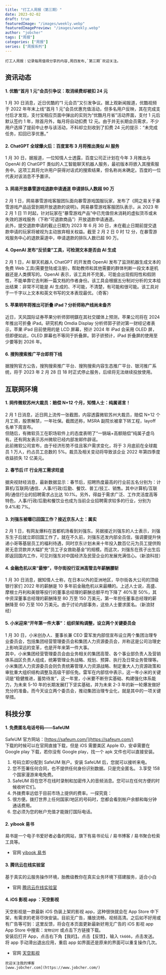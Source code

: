 ```yaml
---
title: "打工人周报（第三期）"
date: 2023-02-02
draft: true
featuredImage: "/images/weekly.webp"
featuredImagePreview: "/images/weekly.webp"
author: "jobcher"
tags: ["周报"]
categories: ["周报"]
series: ["周报系列"]
---
```


```
打工人周报：记录每周值得分享的内容,周四发布,`第三期`欢迎关注。  
```

## 资讯动态

#### 1. 优酷“首月 1 元”会员引争议：取消续费却被扣 24 元

1 月 30 日消息，近日优酷的“1 元会员”又引发争议。据上观新闻报道，优酷视频于 2022 年年末上线“首月 1 元”会员优惠充值活动，但多名用户反映，其在完成支付后才发现，支付宝相应页面中弹出的实则为“优酷月月省”活动界面，支付 1 元后默认签约 1 年，除首月外，每月将自动扣费 12 元。由于并无长期会员需求，不少用户选择了提前中止参与该活动，不料却立刻收到了扣费 24 元的提示：“未完成任务，扣回已享优惠。”

#### 2. ChatGPT 全球爆火后：百度宣布 3 月将推出类似 AI 服务

1 月 30 日，据报道，一位知情人士透露，百度公司正计划在今年 3 月推出与 OpenAI 的 ChatGPT 类似的人工智能聊天机器人服务，最初版本将嵌入其搜索服务中。这项工具将允许用户获得对话式的搜索结果，但名称尚未确定。百度的一位代表对该消息不予置评。

#### 3. 网易开放暴雪游戏退款申请通道 申请排队人数超 90 万

2 月 1 日，网易暴雪游戏客服团队面向暴雪游戏国服玩家，发布了《网之易关于暴雪游戏产品运营到期开放退款的说明》。网易暴雪游戏客服团队表示，从 2023 年 2 月 1 日 11 时起，针对玩家在“暴雪游戏产品”中已充值但未消耗的虚拟货币或未失效的游戏服务（下称“可退款商品”）开放退款申请通道。  
此外，提交退款申请的截止日期为 2023 年 6 月 30 日，未在截止日期前提交退款申请的玩家将被视为主动放弃相关权益。截至 2 月 2 日 0 时 12 分，在暴雪游戏服务中心的退款渠道中，申请退款的排队人数已超 90 万。

#### 4. OpenAI 发布“反侦查”工具，可检测文本是否由 AI 生成

2 月 1 日，AI 聊天机器人 ChatGPT 的开发商 OpenAI 发布了监测机器生成文本的免费 Web 工具(需要登陆或注册)，帮助教师和其他需要的群体判断一段文本是机器还是人类撰写的。OpenAI 表示，该工具并不完美，可能会出现假阳性和假阴性，不能单靠它去判断一篇文档的作者身份。该工具会根据五分制对分析的文本给出结果：非常不可能是 AI 生成的、不可能，不清楚，有可能和很可能。该工具对于一千字以上文本和英文书写的文本表现最优。（奇客）

#### 5. 苹果明年将推出可折叠 iPad？分析师称产线尚未备齐

近日，天风国际证券苹果分析师郭明錤在其社交媒体上预测，苹果公司将在 2024 年推出可折叠 iPad。研究机构 Omdia Display 分析师郭子骄对第一财经记者表示，苹果 iPad 目前使用的是 LCD 屏幕，预计 2024 年 iPad 会采用 OLED 屏，但即便如此，OLED 屏幕也不等同于折叠屏。郭子骄预计，iPad 折叠屏的使用至少要等到 2026 年。

#### 6. 搜狗搜索推广平台即将下线

据搜狗官方公告，搜狗搜索推广平台、搜狗搜索内容生态推广平台、银河推广系统，将于 2023 年 2 月 28 日 18 时正式停止服务，后续将无法继续投放使用。

## 互联网环境

#### 1. 网传微软苏州大裁员：赔偿 N+12 个月，知情人士：纯属谣言！

2 月 1 日消息，近日网上流传一张截图，内容透露微软苏州大裁员，赔偿 N+12 个月工资，股票解禁，一年社保。截图还称，MSRA 副院长被拿下转工程，layoff 名单下周宣布。  
但随后，有微软员工在职场软件上的态度表明了“一锅端+高额赔偿”纯属子虚乌有。还有网友表示苏州微软已经内部发邮件辟谣。  
此前微软公司宣布，由于经济形势不佳且客户需求变化，将于 3 月底前在全球裁员 1 万人，约占员工总数的 5%。裁员及相关变动将导致该企业 2022 年第四季度收益损失 12 亿美元。

#### 2. 春节后 IT 行业用工需求旺盛

据央视财经消息，最新数据显示：春节后，招聘热度最高的行业前五名分别为：计算机/互联网/通信、人事/行政/后勤、餐饮、普工/技工、销售。其中计算机/互联网/通信行业的招聘需求占比达 10.1%。另外，得益于需求广泛、工作灵活度高等特色，人事/行政/后勤和餐饮业也成为当前企业招聘需求较多的行业，分别为 9.4%和 7%。

#### 3. 刘强东被曝已回国工作？接近京东人士：属实

2 月 1 日，有网友爆料在首都机场看到刘强东。另据接近刘强东的人士表示，刘强东生子后就立即回国工作了。就在不久前，刘强东还发内部全员信，强调要提升快递小哥等基层员工的福利待遇，同时京东计划未来十年投入数百亿元为员工提供购房无息贷款并大幅扩充“员工子女救助基金”的规模。而这次，刘强东在孩子出生后即返回国内工作，可见刘强东对中国经济及民营企业的发展充满信心。（新浪科技）

#### 4. 金融危机以来“最惨”，华尔街投行亚洲高管去年薪酬腰斩

1 月 30 日消息，据知情人士称，在日本以外的亚洲地区，华尔街各大公司的顶级银行家们 2022 年的薪酬是 10 多年前金融危机以来最糟的。上述人士说，高盛、摩根士丹利和美银等投行的董事总经理的薪酬总额平均下降了 40%至 50%，其中资深董事总经理的薪酬降至 80 万至 150 万美元，第一年担任董事总经理的薪酬降至 60 万至 100 万美元。由于讨论内部事务，这些人士要求匿名。（新浪财经）

#### 5. 小米迎来“开年第一件大事”：组织架构调整，设立两个关键委员会

1 月 30 日，小米创办人、董事长兼 CEO 雷军发内部信宣布设立两个集团治理专业委员会，包括集团经营管理委员会和集团人力资源委员会，并称这是公司治理史上影响深远的变革，也是开年来第一件大事。  
其中，小米集团经营管理委员会由业务相关的集团高管、各个事业部负责人及营销体系战区负责人组成，统筹管理业务战略、规划、预算、执行及日常业务管理等。小米集团人力资源委员会则负责统筹管理人力资源战略、制定重大人力资源政策和审批重大组织结构调整及高级干部任免。雷军在内部信中表示，这一年小米的关键词是“稳健推进，蓄势待发”，这一年里，小米要不断夯实基础、构建强化体系能力，为未来 5-10 年的长期发展打下坚实基础，并为未来 2-3 年的新一轮爆发做好充分的准备。而今天设立两个委员会，推动集团治理专业化，就是其中的一项关键举措。

## 科技分享

#### 1. 免费匿名电话号码——SafeUM

SafeUM 官方网站：[https://safeum.com/](https://safeum.com/)  
下载的时候可以在官网直接下载，但是 iOS 需要美区 Apple ID，安卓需要在 Google play 下载，若你没有 Google play，找一个 apk 文件也可以直接安装。

1. 号码立即分配到 SafeUM 账户。安装 SafeUM 后，您就可以接听来电。
2. 您不签署任何合同，也不提供任何身份识别数据。只是完全匿名。 3.享受 158 个国家漫游来电免费。
3. SafeUM 将在您不在线时录制和加密传入的音频消息。您可以在任何方便的时候收听它们。
4. 外拨费率远低于目前市场上提供的费率。一探究竟：
5. 很方便。拨打世界上任何国家/地区的号码时，您都会看到帐户余额和每分钟通话费用。
6. 您必须为您的帐户充值才能拨打国际电话。

#### 2. yibook 易书

易书是一个电子书爱好者必备的网站，旗下有易书论坛 / 易书博客 / 易书聚合检索工具等。

- 官网 [yibook 易书](https://yibook.org)

#### 3. 腾讯云在线实验室

基于真实的云服务操作环境，胎教级教你在真实业务环境下搭建服务，适合小白

- 官网 [腾讯云在线实验室](https://cloud.tencent.com/lab/labslist)

#### 4. iOS 影视 app ：天空影视

天空影视是一款最新 iOS 伪装上架的影视 app，这种很快就会在 App Store 中下架，有需求的老哥尽快安装。目前无广告，播放流畅，视频高清。之后如不好用或有广告等可到：这里反馈，将会在本页面更新最新好用无广告的 iOS 影视 app  
App Store 中搜索：`宠物记时` 或点击下方链接下载。  
安装后打开 App，点击右下角【我的】。点击【反馈】，输入 `tk666`，点击发送。将 app 手动滑出退出应用，重启 app 如界面还是原来的界面可以重复操作几次。

- 官网 [天空影视](https://apps.apple.com/cn/app/id1666044219)

```
欢迎关注我的博客  
[www.jobcher.com](https://www.jobcher.com/)
```
